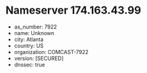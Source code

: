 # Nameserver 174.163.43.99

* as_number: 7922
* name: Unknown
* city: Atlanta
* country: US
* organization: COMCAST-7922
* version: [SECURED]
* dnssec: true
